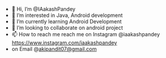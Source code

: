 - 👋 Hi, I’m @IAakashPandey
- 👀 I’m interested in Java, Android development
- 🌱 I’m currently learning Android Development
- 💞️ I’m looking to collaborate on android project
- 📫 How to reach me reach me on Instagram @iaakashpandey https://www.instagram.com/iaakashpandey
- on Email @akipandit07@gmail.com 

<!---
IAakashPandey/IAakashPandey is a ✨ special ✨ repository because its `README.md` (this file) appears on your GitHub profile.
You can click the Preview link to take a look at your changes.
--->
